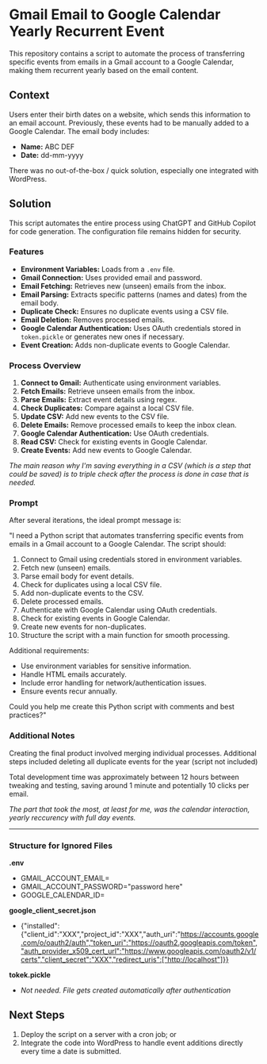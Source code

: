 # Gmail Email to Google Calendar Yearly Recurrent Event

This repository contains a script to automate the process of transferring specific events from emails in a Gmail account to a Google Calendar, making them recurrent yearly based on the email content.


## Context

Users enter their birth dates on a website, which sends this information to an email account. Previously, these events had to be manually added to a Google Calendar. The email body includes:
- **Name:** ABC DEF
- **Date:** dd-mm-yyyy

There was no out-of-the-box / quick solution, especially one integrated with WordPress.


## Solution

This script automates the entire process using ChatGPT and GitHub Copilot for code generation. The configuration file remains hidden for security.


### Features

- **Environment Variables:** Loads from a `.env` file.
- **Gmail Connection:** Uses provided email and password.
- **Email Fetching:** Retrieves new (unseen) emails from the inbox.
- **Email Parsing:** Extracts specific patterns (names and dates) from the email body.
- **Duplicate Check:** Ensures no duplicate events using a CSV file.
- **Email Deletion:** Removes processed emails.
- **Google Calendar Authentication:** Uses OAuth credentials stored in `token.pickle` or generates new ones if necessary.
- **Event Creation:** Adds non-duplicate events to Google Calendar.


### Process Overview

1. **Connect to Gmail:** Authenticate using environment variables.
2. **Fetch Emails:** Retrieve unseen emails from the inbox.
3. **Parse Emails:** Extract event details using regex.
4. **Check Duplicates:** Compare against a local CSV file.
5. **Update CSV:** Add new events to the CSV file.
6. **Delete Emails:** Remove processed emails to keep the inbox clean.
7. **Google Calendar Authentication:** Use OAuth credentials.
8. **Read CSV:** Check for existing events in Google Calendar.
9. **Create Events:** Add new events to Google Calendar.

*The main reason why I'm saving everything in a CSV (which is a step that could be saved) is to triple check after the process is done in case that is needed.*

### Prompt

After several iterations, the ideal prompt message is:

"I need a Python script that automates transferring specific events from emails in a Gmail account to a Google Calendar. The script should:

1. Connect to Gmail using credentials stored in environment variables.
2. Fetch new (unseen) emails.
3. Parse email body for event details.
4. Check for duplicates using a local CSV file.
5. Add non-duplicate events to the CSV.
6. Delete processed emails.
7. Authenticate with Google Calendar using OAuth credentials.
8. Check for existing events in Google Calendar.
9. Create new events for non-duplicates.
10. Structure the script with a main function for smooth processing.

Additional requirements:

- Use environment variables for sensitive information.
- Handle HTML emails accurately.
- Include error handling for network/authentication issues.
- Ensure events recur annually.

Could you help me create this Python script with comments and best practices?"


### Additional Notes

Creating the final product involved merging individual processes. Additional steps included deleting all duplicate events for the year (script not included)

Total development time was approximately between 12 hours between tweaking and testing, saving around 1 minute and potentially 10 clicks per email.

*The part that took the most, at least for me, was the calendar interaction, yearly reccurency with full day events.*

---
### Structure for Ignored Files

**.env**
- GMAIL_ACCOUNT_EMAIL=
- GMAIL_ACCOUNT_PASSWORD="password here"
- GOOGLE_CALENDAR_ID=

**google_client_secret.json**
- {"installed":{"client_id":"XXX","project_id":"XXX","auth_uri":"https://accounts.google.com/o/oauth2/auth","token_uri":"https://oauth2.googleapis.com/token","auth_provider_x509_cert_url":"https://www.googleapis.com/oauth2/v1/certs","client_secret":"XXX","redirect_uris":["http://localhost"]}}

**tokek.pickle**
- *Not needed. File gets created automatically after authentication*



## Next Steps

1. Deploy the script on a server with a cron job; or
2. Integrate the code into WordPress to handle event additions directly every time a date is submitted. 